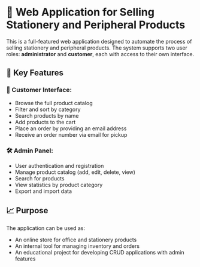 # 🛒 Web Application for Selling Stationery and Peripheral Products

This is a full-featured web application designed to automate the process of selling stationery and peripheral products. The system supports two user roles: **administrator** and **customer**, each with access to their own interface.

## 🚀 Key Features

### 👤 Customer Interface:
- Browse the full product catalog
- Filter and sort by category
- Search products by name
- Add products to the cart
- Place an order by providing an email address
- Receive an order number via email for pickup

### 🛠️ Admin Panel:
- User authentication and registration
- Manage product catalog (add, edit, delete, view)
- Search for products
- View statistics by product category
- Export and import data

## 📈 Purpose

The application can be used as:
- An online store for office and stationery products
- An internal tool for managing inventory and orders
- An educational project for developing CRUD applications with admin features
